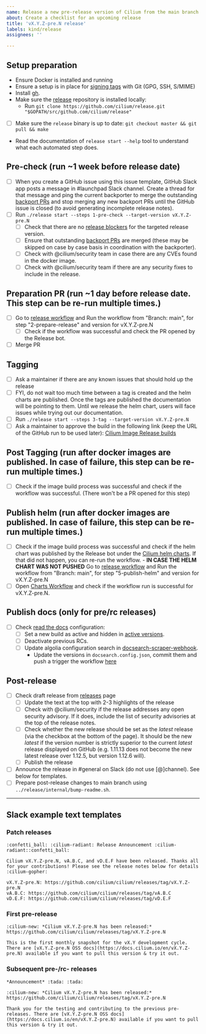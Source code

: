 ```yaml
---
name: Release a new pre-release version of Cilium from the main branch
about: Create a checklist for an upcoming release
title: 'vX.Y.Z-pre.N release'
labels: kind/release
assignees: ''

---
```


## Setup preparation

- Ensure Docker is installed and running
- Ensure a setup is in place for [signing tags] with Git (GPG, SSH, S/MIME)
- Install [gh](https://cli.github.com).
- Make sure the [release][Cilium release-notes tool] repository is installed
  locally:
  - Run `git clone https://github.com/cilium/release.git "$GOPATH/src/github.com/cilium/release"`
- [ ] Make sure the `release` binary is up to date:
      `git checkout master && git pull && make`
- Read the documentation of `release start --help` tool to understand what
  each automated step does.

## Pre-check (run ~1 week before release date)

- [ ] When you create a GitHub issue using this issue template, GitHub Slack app posts a
      message in #launchpad Slack channel. Create a thread for that message and ping the
      current backporter to merge the outstanding [backport PRs] and stop merging any new
      backport PRs until the GitHub issue is closed (to avoid generating incomplete
      release notes).
- [ ] Run `./release start --steps 1-pre-check --target-version vX.Y.Z-pre.N`
  - [ ] Check that there are no [release blockers] for the targeted release
        version.
  - [ ] Ensure that outstanding [backport PRs] are merged (these may be
        skipped on case by case basis in coordination with the backporter).
  - [ ] Check with @cilium/security team in case there are any CVEs found in the
        docker image.
  - [ ] Check with @cilium/security team if there are any security fixes to
        include in the release.

## Preparation PR (run ~1 day before release date. This step can be re-run multiple times.)

- [ ] Go to [release workflow] and Run the workflow from "Branch: main", for
  step "2-prepare-release" and version for vX.Y.Z-pre.N
  - [ ] Check if the workflow was successful and check the PR opened by the
        Release bot.
- [ ] Merge PR

## Tagging

- [ ] Ask a maintainer if there are any known issues that should hold up the release
- [ ] FYI, do not wait too much time between a tag is created and the helm charts are published.
      Once the tags are published the documentation will be pointing to them. Until we release
      the helm chart, users will face issues while trying out our documentation.
- [ ] Run `./release start --steps 3-tag --target-version vX.Y.Z-pre.N`
- [ ] Ask a maintainer to approve the build in the following link (keep the URL
      of the GitHub run to be used later):
      [Cilium Image Release builds](https://github.com/cilium/cilium/actions?query=workflow:%22Image+Release+Build%22)

## Post Tagging (run after docker images are published. In case of failure, this step can be re-run multiple times.)

- [ ] Check if the image build process was successful and check if the workflow
      was successful. (There won't be a PR opened for this step)

## Publish helm (run after docker images are published. In case of failure, this step can be re-run multiple times.)

- [ ] Check if the image build process was successful and check if the helm
      chart was published by the Release bot under the [Cilium helm charts][Cilium charts].
      If that did not happen, you can re-run the workflow.
      - **IN CASE THE HELM CHART WAS NOT PUSHED** Go to [release workflow]
        and Run the workflow from "Branch: main", for step "5-publish-helm" and
        version for vX.Y.Z-pre.N
- [ ] Open [Charts Workflow] and check if the workflow run is successful for vX.Y.Z-pre.N.

## Publish docs (only for pre/rc releases)

- [ ] Check [read the docs] configuration:
  - [ ] Set a new build as active and hidden in [active versions].
  - [ ] Deactivate previous RCs.
  - [ ] Update algolia configuration search in [docsearch-scraper-webhook].
    - Update the versions in `docsearch.config.json`, commit them and push a
      trigger the workflow [here](https://github.com/cilium/docsearch-scraper-webhook/actions/workflows/update-algolia-index.yaml)

## Post-release

- [ ] Check draft release from [releases] page
  - [ ] Update the text at the top with 2-3 highlights of the release
  - [ ] Check with @cilium/security if the release addresses any open security
        advisory. If it does, include the list of security advisories at the
        top of the release notes.
  - [ ] Check whether the new release should be set as the _latest_ release
        (via the checkbox at the bottom of the page). It should be the new
        _latest_ if the version number is strictly superior to the current
        _latest_ release displayed on GitHub (e.g. 1.11.13 does not become the
        new latest release over 1.12.5, but version 1.12.6 will).
  - [ ] Publish the release
- [ ] Announce the release in #general on Slack (do not use [@]channel).
      See below for templates.
- [ ] Prepare post-release changes to main branch using `../release/internal/bump-readme.sh`.

---

## Slack example text templates

### Patch releases

```
:confetti_ball: :cilium-radiant: Release Announcement :cilium-radiant::confetti_ball:

Cilium vX.Y.Z-pre.N, vA.B.C, and vD.E.F have been released. Thanks all for your contributions! Please see the release notes below for details :cilium-gopher:

vX.Y.Z-pre.N: https://github.com/cilium/cilium/releases/tag/vX.Y.Z-pre.N
vA.B.C: https://github.com/cilium/cilium/releases/tag/vA.B.C
vD.E.F: https://github.com/cilium/cilium/releases/tag/vD.E.F
```

### First pre-release

```
:cilium-new: *Cilium vX.Y.Z-pre.N has been released:*
https://github.com/cilium/cilium/releases/tag/vX.Y.Z-pre.N

This is the first monthly snapshot for the vX.Y development cycle. There are [vX.Y.Z-pre.N OSS docs](https://docs.cilium.io/en/vX.Y.Z-pre.N) available if you want to pull this version & try it out.
```

### Subsequent pre-/rc- releases

```
*Announcement* :tada: :tada:

:cilium-new: *Cilium vX.Y.Z-pre.N has been released:*
https://github.com/cilium/cilium/releases/tag/vX.Y.Z-pre.N

Thank you for the testing and contributing to the previous pre-releases. There are [vX.Y.Z-pre.N OSS docs](https://docs.cilium.io/en/vX.Y.Z-pre.N) available if you want to pull this version & try it out.
```

[active versions]: https://readthedocs.org/projects/cilium/versions/?version_filter=vX.Y
[docsearch-scraper-webhook]: https://github.com/cilium/docsearch-scraper-webhook
[release workflow]: https://github.com/cilium/cilium/actions/workflows/release.yaml
[GitHub PAT tracker]: https://github.com/orgs/community/discussions/36441
[signing tags]: https://docs.github.com/en/authentication/managing-commit-signature-verification/signing-tags
[release blockers]: https://github.com/cilium/cilium/labels/release-blocker%2FX.Y
[backport PRs]: https://github.com/cilium/cilium/pulls?q=is%3Aopen+is%3Apr+draft%3Afalse+label%3Abackport%2FX.Y
[Cilium release-notes tool]: https://github.com/cilium/release
[Cilium charts]: https://github.com/cilium/charts
[Charts Workflow]: https://github.com/cilium/charts/actions/workflows/validate-cilium-chart.yaml
[releases]: https://github.com/cilium/cilium/releases
[cilium helm release tool]: https://github.com/cilium/charts/blob/master/RELEASE.md
[cilium-runtime images]: https://quay.io/repository/cilium/cilium-runtime
[chart workflow]: https://github.com/cilium/charts/actions/workflows/validate-cilium-chart.yaml
[read the docs]: https://readthedocs.org/projects/cilium/
